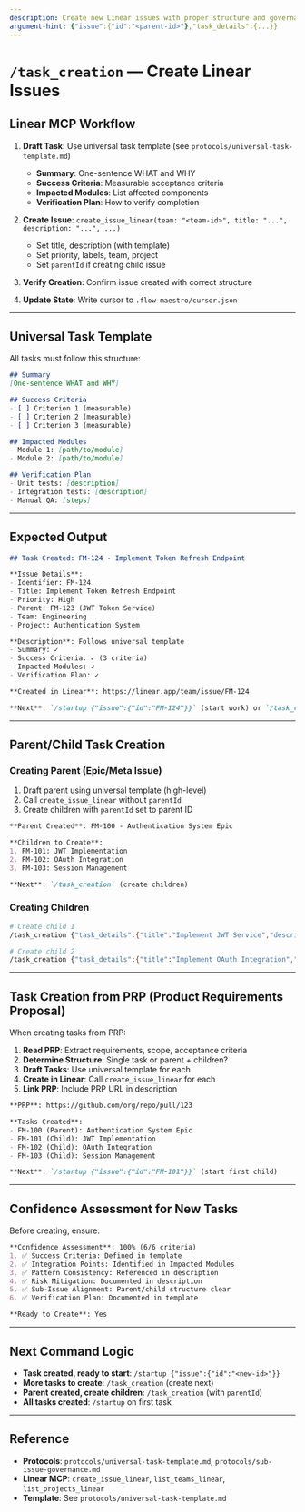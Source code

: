 ```yaml
---
description: Create new Linear issues with proper structure and governance
argument-hint: {"issue":{"id":"<parent-id>"},"task_details":{...}}
---
```


# `/task_creation` — Create Linear Issues

## Linear MCP Workflow

1. **Draft Task**: Use universal task template (see `protocols/universal-task-template.md`)
   - **Summary**: One-sentence WHAT and WHY
   - **Success Criteria**: Measurable acceptance criteria
   - **Impacted Modules**: List affected components
   - **Verification Plan**: How to verify completion

2. **Create Issue**: `create_issue_linear(team: "<team-id>", title: "...", description: "...", ...)`
   - Set title, description (with template)
   - Set priority, labels, team, project
   - Set `parentId` if creating child issue

3. **Verify Creation**: Confirm issue created with correct structure

4. **Update State**: Write cursor to `.flow-maestro/cursor.json`

---

## Universal Task Template

All tasks must follow this structure:

```markdown
## Summary
[One-sentence WHAT and WHY]

## Success Criteria
- [ ] Criterion 1 (measurable)
- [ ] Criterion 2 (measurable)
- [ ] Criterion 3 (measurable)

## Impacted Modules
- Module 1: [path/to/module]
- Module 2: [path/to/module]

## Verification Plan
- Unit tests: [description]
- Integration tests: [description]
- Manual QA: [steps]
```

---

## Expected Output

```markdown
## Task Created: FM-124 - Implement Token Refresh Endpoint

**Issue Details**:
- Identifier: FM-124
- Title: Implement Token Refresh Endpoint
- Priority: High
- Parent: FM-123 (JWT Token Service)
- Team: Engineering
- Project: Authentication System

**Description**: Follows universal template
- Summary: ✓
- Success Criteria: ✓ (3 criteria)
- Impacted Modules: ✓
- Verification Plan: ✓

**Created in Linear**: https://linear.app/team/issue/FM-124

**Next**: `/startup {"issue":{"id":"FM-124"}}` (start work) or `/task_creation` (create more)
```

---

## Parent/Child Task Creation

### Creating Parent (Epic/Meta Issue)

1. Draft parent using universal template (high-level)
2. Call `create_issue_linear` without `parentId`
3. Create children with `parentId` set to parent ID

```markdown
**Parent Created**: FM-100 - Authentication System Epic

**Children to Create**:
1. FM-101: JWT Implementation
2. FM-102: OAuth Integration
3. FM-103: Session Management

**Next**: `/task_creation` (create children)
```

### Creating Children

```bash
# Create child 1
/task_creation {"task_details":{"title":"Implement JWT Service","description":"[Template]","priority":"High","parentId":"FM-100","team":"team-123"}}

# Create child 2
/task_creation {"task_details":{"title":"Implement OAuth Integration","description":"[Template]","priority":"High","parentId":"FM-100","team":"team-123"}}
```

---

## Task Creation from PRP (Product Requirements Proposal)

When creating tasks from PRP:

1. **Read PRP**: Extract requirements, scope, acceptance criteria
2. **Determine Structure**: Single task or parent + children?
3. **Draft Tasks**: Use universal template for each
4. **Create in Linear**: Call `create_issue_linear` for each
5. **Link PRP**: Include PRP URL in description

```markdown
**PRP**: https://github.com/org/repo/pull/123

**Tasks Created**:
- FM-100 (Parent): Authentication System Epic
- FM-101 (Child): JWT Implementation
- FM-102 (Child): OAuth Integration
- FM-103 (Child): Session Management

**Next**: `/startup {"issue":{"id":"FM-101"}}` (start first child)
```

---

## Confidence Assessment for New Tasks

Before creating, ensure:

```markdown
**Confidence Assessment**: 100% (6/6 criteria)
1. ✅ Success Criteria: Defined in template
2. ✅ Integration Points: Identified in Impacted Modules
3. ✅ Pattern Consistency: Referenced in description
4. ✅ Risk Mitigation: Documented in description
5. ✅ Sub-Issue Alignment: Parent/child structure clear
6. ✅ Verification Plan: Documented in template

**Ready to Create**: Yes
```

---

## Next Command Logic

- **Task created, ready to start**: `/startup {"issue":{"id":"<new-id>"}}`
- **More tasks to create**: `/task_creation` (create next)
- **Parent created, create children**: `/task_creation` (with `parentId`)
- **All tasks created**: `/startup` on first task

---

## Reference

- **Protocols**: `protocols/universal-task-template.md`, `protocols/sub-issue-governance.md`
- **Linear MCP**: `create_issue_linear`, `list_teams_linear`, `list_projects_linear`
- **Template**: See `protocols/universal-task-template.md`
